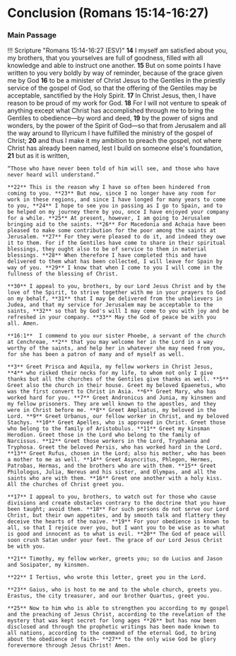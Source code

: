 # Conclusion (Romans 15:14-16:27)

### Main Passage

!!! Scripture "Romans 15:14-16:27 (ESV)"
    **14** I myself am satisfied about you, my brothers, that you yourselves are full of goodness, filled with all knowledge and able to instruct one another. **15** But on some points I have written to you very boldly by way of reminder, because of the grace given me by God **16** to be a minister of Christ Jesus to the Gentiles in the priestly service of the gospel of God, so that the offering of the Gentiles may be acceptable, sanctified by the Holy Spirit. **17** In Christ Jesus, then, I have reason to be proud of my work for God. **18** For I will not venture to speak of anything except what Christ has accomplished through me to bring the Gentiles to obedience—by word and deed, **19** by the power of signs and wonders, by the power of the Spirit of God—so that from Jerusalem and all the way around to Illyricum I have fulfilled the ministry of the gospel of Christ; **20** and thus I make it my ambition to preach the gospel, not where Christ has already been named, lest I build on someone else's foundation, **21** but as it is written,  
    
    “Those who have never been told of him will see, and those who have never heard will understand.”  
    
    **22** This is the reason why I have so often been hindered from coming to you. **23** But now, since I no longer have any room for work in these regions, and since I have longed for many years to come to you, **24** I hope to see you in passing as I go to Spain, and to be helped on my journey there by you, once I have enjoyed your company for a while. **25** At present, however, I am going to Jerusalem bringing aid to the saints. **26** For Macedonia and Achaia have been pleased to make some contribution for the poor among the saints at Jerusalem. **27** For they were pleased to do it, and indeed they owe it to them. For if the Gentiles have come to share in their spiritual blessings, they ought also to be of service to them in material blessings. **28** When therefore I have completed this and have delivered to them what has been collected, I will leave for Spain by way of you. **29** I know that when I come to you I will come in the fullness of the blessing of Christ.  
    
    **30** I appeal to you, brothers, by our Lord Jesus Christ and by the love of the Spirit, to strive together with me in your prayers to God on my behalf, **31** that I may be delivered from the unbelievers in Judea, and that my service for Jerusalem may be acceptable to the saints, **32** so that by God's will I may come to you with joy and be refreshed in your company. **33** May the God of peace be with you all. Amen.  
    
    **16:1**  I commend to you our sister Phoebe, a servant of the church at Cenchreae, **2** that you may welcome her in the Lord in a way worthy of the saints, and help her in whatever she may need from you, for she has been a patron of many and of myself as well.  
    
    **3** Greet Prisca and Aquila, my fellow workers in Christ Jesus, **4** who risked their necks for my life, to whom not only I give thanks but all the churches of the Gentiles give thanks as well. **5** Greet also the church in their house. Greet my beloved Epaenetus, who was the first convert to Christ in Asia. **6** Greet Mary, who has worked hard for you. **7** Greet Andronicus and Junia, my kinsmen and my fellow prisoners. They are well known to the apostles, and they were in Christ before me. **8** Greet Ampliatus, my beloved in the Lord. **9** Greet Urbanus, our fellow worker in Christ, and my beloved Stachys. **10** Greet Apelles, who is approved in Christ. Greet those who belong to the family of Aristobulus. **11** Greet my kinsman Herodion. Greet those in the Lord who belong to the family of Narcissus. **12** Greet those workers in the Lord, Tryphaena and Tryphosa. Greet the beloved Persis, who has worked hard in the Lord. **13** Greet Rufus, chosen in the Lord; also his mother, who has been a mother to me as well. **14** Greet Asyncritus, Phlegon, Hermes, Patrobas, Hermas, and the brothers who are with them. **15** Greet Philologus, Julia, Nereus and his sister, and Olympas, and all the saints who are with them. **16** Greet one another with a holy kiss. All the churches of Christ greet you.  
    
    **17** I appeal to you, brothers, to watch out for those who cause divisions and create obstacles contrary to the doctrine that you have been taught; avoid them. **18** For such persons do not serve our Lord Christ, but their own appetites, and by smooth talk and flattery they deceive the hearts of the naive. **19** For your obedience is known to all, so that I rejoice over you, but I want you to be wise as to what is good and innocent as to what is evil. **20** The God of peace will soon crush Satan under your feet. The grace of our Lord Jesus Christ be with you.  
    
    **21** Timothy, my fellow worker, greets you; so do Lucius and Jason and Sosipater, my kinsmen.  
    
    **22** I Tertius, who wrote this letter, greet you in the Lord.  
    
    **23** Gaius, who is host to me and to the whole church, greets you. Erastus, the city treasurer, and our brother Quartus, greet you.  
    
    **25** Now to him who is able to strengthen you according to my gospel and the preaching of Jesus Christ, according to the revelation of the mystery that was kept secret for long ages **26** but has now been disclosed and through the prophetic writings has been made known to all nations, according to the command of the eternal God, to bring about the obedience of faith— **27** to the only wise God be glory forevermore through Jesus Christ! Amen. 